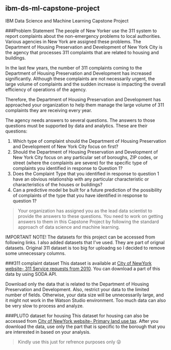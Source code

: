 ## ibm-ds-ml-capstone-project
IBM Data Science and Machine Learning Capstone Project

###Problem Statement
The people of New Yorker use the 311 system to report complaints about the non-emergency problems to local authorities. Various agencies in New York are assigned these problems. The Department of Housing Preservation and Development of New York City is the agency that processes 311 complaints that are related to housing and buildings.

In the last few years, the number of 311 complaints coming to the Department of Housing Preservation and Development has increased significantly. Although these complaints are not necessarily urgent, the large volume of complaints and the sudden increase is impacting the overall efficiency of operations of the agency.

Therefore, the Department of Housing Preservation and Development has approached your organization to help them manage the large volume of 311 complaints they are receiving every year.

The agency needs answers to several questions. The answers to those questions must be supported by data and analytics. These are their  questions:

1. Which type of complaint should the Department of Housing Preservation and Development of New York City focus on first?
2. Should the Department of Housing Preservation and Development of New York City focus on any particular set of boroughs, ZIP codes, or street (where the complaints are severe) for the specific type of complaints you identified in response to Question 1?
3. Does the Complaint Type that you identified in response to question 1 have an obvious relationship with any particular characteristic or characteristics of the houses or buildings?
4. Can a predictive model be built for a future prediction of the possibility of complaints of the type that you have identified in response to question 1?

>Your organization has assigned you as the lead data scientist to provide the answers to these questions. You need to work on getting answers to them in this Capstone Project by following the standard approach of data science and machine learning.

IMPORTANT NOTE!
The datasets for this project can be accessed from following links. I also added datasets that I've used. They are part of orignal datasets. Original 311 dataset is too big for uploadng so I decided to remove some unnecessary columns.

###311 complaint dataset
This dataset is available at [City of NewYork website- 311 Service requests from 2010](https://data.cityofnewyork.us/Social-Services/311-Service-Requests-from-2010-to-Present/erm2-nwe9). You can download a part of this data by using SODA API.

Download only the data that is related to the Department of Housing Preservation and Development. Also, restrict your data to the limited number of fields. Otherwise, your data size will be unnecessarily large, and it might not work in the Watson Studio environment. Too much data can also be very slow to process and analyze.

###PLUTO dataset for housing
This dataset for housing can also be accessed from [City of NewYork website- Primary land use tax](https://data.cityofnewyork.us/City-Government/Primary-Land-Use-Tax-Lot-Output-PLUTO-/xuk2-nczf). After you download the data, use only the part that is specific to the borough that you are interested in based on your analysis.

>Kindly use this just for refrence purposes only :stuck_out_tongue_winking_eye: